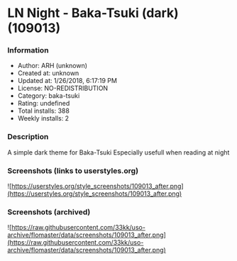 # LN Night - Baka-Tsuki (dark) (109013)

### Information
- Author: ARH (unknown)
- Created at: unknown
- Updated at: 1/26/2018, 6:17:19 PM
- License: NO-REDISTRIBUTION
- Category: baka-tsuki
- Rating: undefined
- Total installs: 388
- Weekly installs: 2


### Description
A simple dark theme for Baka-Tsuki
Especially usefull when reading at night


### Screenshots (links to userstyles.org)
![https://userstyles.org/style_screenshots/109013_after.png](https://userstyles.org/style_screenshots/109013_after.png)


### Screenshots (archived)
![https://raw.githubusercontent.com/33kk/uso-archive/flomaster/data/screenshots/109013_after.png](https://raw.githubusercontent.com/33kk/uso-archive/flomaster/data/screenshots/109013_after.png)
